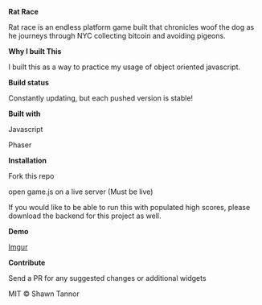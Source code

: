 **Rat Race**

Rat race is an endless platform game built that chronicles woof the dog as he journeys through NYC collecting bitcoin and avoiding pigeons.

**Why I built This**

I built this as a way to practice my usage of object oriented javascript. 

**Build status**

Constantly updating, but each pushed version is stable!

**Built with**

Javascript 

Phaser

**Installation**

Fork this repo 

open game.js on a live server (Must be live)

If you would like to be able to run this with populated high scores, please download the backend for this project as well.

**Demo**

[Imgur](https://i.imgur.com/AwLR0P5.gifv)



**Contribute**

Send a PR for any suggested changes or additional widgets

MIT © Shawn Tannor
